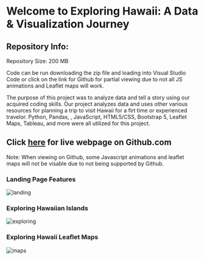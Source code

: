 # Welcome to Exploring Hawaii: A Data & Visualization Journey

## Repository Info:

Repository Size: 200 MB

Code can be run downloading the zip file and loading into Visual Studio Code or click on the link for Github for partial viewing due to not all JS animations and Leaflet maps will work.

The purpose of this project was to analyze data and tell a story using our acquired coding skills.  Our project analyzes data and uses other various resources for planning a trip to visit Hawaii for a firt time or experienced travelor.  Python, Pandas, , JavaScript, HTML5/CSS, Bootstrap 5, Leaflet Maps, Tableau, and more were all utilized for this project.

## Click <a href="https://caleman34.github.io/Exploring_Hawaii_Demo_Day/" rel="noopener" target="_blank">here</a> for live webpage on Github.com

Note: When viewing on Github, some Javascript animations and leaflet maps will not be visable due to not being supported by Github.

### Landing Page Features

![landing](assets/img/code/landing.gif)

### Exploring Hawaiian Islands

![exploring](assets/img/code/exploring.gif)

### Exploring Hawaii Leaflet Maps

![maps](assets/img/code/maps.gif)